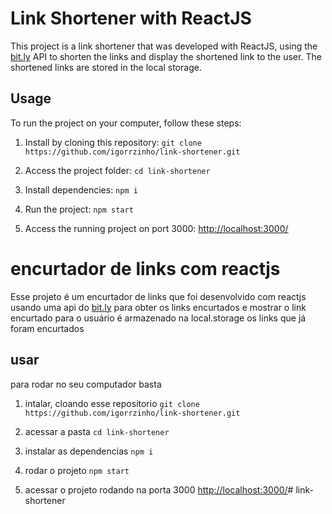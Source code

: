 # Link Shortener with ReactJS

This project is a link shortener that was developed with ReactJS, using the [bit.ly](https://bitly.com/pages/home) API to shorten the links and display the shortened link to the user. The shortened links are stored in the local storage.

## Usage

To run the project on your computer, follow these steps:

1. Install by cloning this repository: `git clone https://github.com/igorrzinho/link-shortener.git`

2. Access the project folder: `cd link-shortener`

3. Install dependencies: `npm i`

4. Run the project: `npm start`

5. Access the running project on port 3000: [http://localhost:3000/](http://localhost:3000/)


# encurtador de links com reactjs

Esse projeto é um encurtador de links que foi desenvolvido com reactjs usando uma api do [bit.ly](https://bitly.com/pages/home) para obter os links encurtados e mostrar o link encurtado para o usuário é armazenado na local.storage os links que já foram encurtados


## usar
 para rodar no seu computador basta 

 1. intalar, cloando esse repositorio `git clone https://github.com/igorrzinho/link-shortener.git` 

 2. acessar a pasta `cd link-shortener`

 3. instalar as dependencias
    `npm i`

 4. rodar o projeto `npm start`

 5. acessar o projeto rodando na porta 3000 [http://localhost:3000/](http://localhost:3000/)# link-shortener

